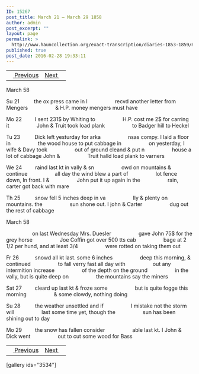 ```yaml
---
ID: 15267
post_title: March 21 – March 29 1858
author: admin
post_excerpt: ""
layout: page
permalink: >
  http://www.hauncollection.org/exact-transcription/diaries-1853-1859/march-21-march-29-1858/
published: true
post_date: 2016-02-28 19:33:11
---
```

<table style="width: 100%;" align="center">
<tbody>
<tr>
<td><a href="http://www.hauncollection.org/version-2/diaries-1853-1859/march-12-march-20-1858/"><img src="https://lh3.googleusercontent.com/-EFJpxxNiPNw/VqgtWBCZrMI/AAAAAAAAAFU/WfY4lPFWWkg/s800-Ic42/Soeb-Plain-Arrows-8-10px.png" alt="" width="10" height="10" /> Previous</a></td>
<td style="text-align: right;"><a href="http://www.hauncollection.org/version-2/diaries-1853-1859/march-29-april-4-1858/">Next <img src="https://lh3.googleusercontent.com/-67k0cYlpXHw/VqgtWKz1MXI/AAAAAAAAAFU/k9PW_Piyurk/s800-Ic42/Soeb-Plain-Arrows-5-10px.png" alt="" width="10" height="10" /></a></td>
</tr>
</tbody>
</table>
March 58

Su 21          the ox press came in I
<span style="margin-left: 70px;">recvd another letter from Mengers
<span style="margin-left: 70px;">&amp; H.P. money mengers must have</span></span>

Mo 22         I sent 231$ by Whiting to
<span style="margin-left: 70px;">H.P. cost me 2$ for carring it
<span style="margin-left: 70px;">John &amp; Truit took load plank
<span style="margin-left: 70px;">to Badger hill to Heckel</span></span></span>

Tu 23          Dick left yesturday for arka
<span style="margin-left: 70px;">nsas compy. I laid a floor in
<span style="margin-left: 70px;">the wood house to put cabbage in
<span style="margin-left: 70px;">on yesterday, I wife &amp; Davy took
<span style="margin-left: 70px;">out of ground cleand &amp; put n
<span style="margin-left: 70px;">house a lot of cabbage John &amp;
<span style="margin-left: 70px;">Truit halld load plank to varners</span></span></span></span></span></span>

We 24         raind last kt in vally &amp; sn
<span style="margin-left: 70px;">owd on mountains &amp; continue
<span style="margin-left: 70px;">all day the wind blew a part of
<span style="margin-left: 70px;">lot fence down, In front. I &amp;
<span style="margin-left: 70px;">John put it up again in the
<span style="margin-left: 70px;">rain, carter got back with mare</span></span></span></span></span>

Th 25          snow fell 5 inches deep in va
<span style="margin-left: 70px;">lly &amp; plenty on mountains. the
<span style="margin-left: 70px;">sun shone out. I john &amp; Carter
<span style="margin-left: 70px;">dug out the rest of cabbage</span></span></span>

March 58

<span style="margin-left: 70px;">on last Wednesday Mrs. Duesler
<span style="margin-left: 70px;">gave John 75$ for the grey horse
<span style="margin-left: 70px;">Joe Coffin got over 500 tts cab
<span style="margin-left: 70px;">bage at 2 1/2 per hund, and at least 3/4
<span style="margin-left: 70px;">were rotted on taking them out</span></span></span></span></span>

Fr 26           snowd all kt last. some 6 inches
<span style="margin-left: 70px;">deep this morning, &amp; continued
<span style="margin-left: 70px;">to fall verry fast all day with
<span style="margin-left: 70px;">out any intermition increase
<span style="margin-left: 70px;">of the depth on the ground
<span style="margin-left: 70px;">in the vally, but is quite deep on
<span style="margin-left: 70px;">the mountains say the miners</span></span></span></span></span></span>

Sat 27         cleard up last kt &amp; froze some
<span style="margin-left: 70px;">but is quite fogge this morning
<span style="margin-left: 70px;">&amp; some clowdy, nothing doing</span></span>

Su 28          the weather unsettled and if
<span style="margin-left: 70px;">I mistake not the storm will
<span style="margin-left: 70px;">last some time yet, though the
<span style="margin-left: 70px;">sun has been shining out to day</span></span></span>

Mo 29         the snow has fallen consider
<span style="margin-left: 70px;">able last kt. I John &amp; Dick went
<span style="margin-left: 70px;">out to cut some wood for Bass</span></span>
<table style="width: 100%;" align="center">
<tbody>
<tr>
<td><a href="http://www.hauncollection.org/version-2/diaries-1853-1859/march-12-march-20-1858/"><img src="https://lh3.googleusercontent.com/-EFJpxxNiPNw/VqgtWBCZrMI/AAAAAAAAAFU/WfY4lPFWWkg/s800-Ic42/Soeb-Plain-Arrows-8-10px.png" alt="" width="10" height="10" /> Previous</a></td>
<td style="text-align: right;"><a href="http://www.hauncollection.org/version-2/diaries-1853-1859/march-29-april-4-1858/">Next <img src="https://lh3.googleusercontent.com/-67k0cYlpXHw/VqgtWKz1MXI/AAAAAAAAAFU/k9PW_Piyurk/s800-Ic42/Soeb-Plain-Arrows-5-10px.png" alt="" width="10" height="10" /></a></td>
</tr>
</tbody>
</table>
[gallery ids="3534"]